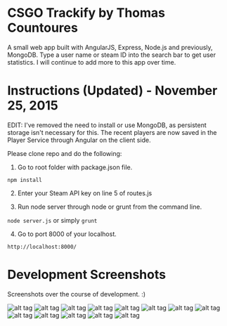 # CSGO Trackify by Thomas Countoures
A small web app built with AngularJS, Express, Node.js and previously, MongoDB. Type a user name or steam ID into the search bar to get user statistics. I will continue to add more to this app over time.


# Instructions (Updated) - November 25, 2015

EDIT: I've removed the need to install or use MongoDB, as persistent storage isn't necessary for this. The recent players are now saved in the Player Service through Angular on the client side.

Please clone repo and do the following:

1. Go to root folder with package.json file.

`npm install`

2. Enter your Steam API key on line 5 of routes.js

3. Run node server through node or grunt from the command line.

`node server.js` or simply `grunt`

4. Go to port 8000 of your localhost.

`http://localhost:8000/`

# Development Screenshots

Screenshots over the course of development. :)

![alt tag](https://raw.github.com/thomascountoures/project_synergy/screenshots/screenshots/cs1.png)
![alt tag](https://raw.github.com/thomascountoures/project_synergy/screenshots/screenshots/cs2.png)
![alt tag](https://raw.github.com/thomascountoures/project_synergy/screenshots/screenshots/cs3.png)
![alt tag](https://raw.github.com/thomascountoures/project_synergy/screenshots/screenshots/cs6.png)
![alt tag](https://raw.github.com/thomascountoures/project_synergy/screenshots/screenshots/cs8.png)
![alt tag](https://raw.github.com/thomascountoures/project_synergy/screenshots/screenshots/cs10.png)
![alt tag](https://raw.github.com/thomascountoures/project_synergy/screenshots/screenshots/cs11.png)
![alt tag](https://raw.github.com/thomascountoures/project_synergy/screenshots/screenshots/cs13.png)
![alt tag](https://raw.github.com/thomascountoures/project_synergy/screenshots/screenshots/cs14.png)
![alt tag](https://raw.github.com/thomascountoures/project_synergy/screenshots/screenshots/cs16.png)
![alt tag](https://raw.github.com/thomascountoures/project_synergy/screenshots/screenshots/cs17.png)
![alt tag](https://raw.github.com/thomascountoures/project_synergy/screenshots/screenshots/cs18.png)
![alt tag](https://raw.github.com/thomascountoures/project_synergy/screenshots/screenshots/cs19.png)





